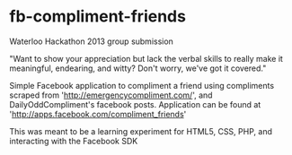 fb-compliment-friends
=====================

Waterloo Hackathon 2013 group submission

"Want to show your appreciation but lack the verbal skills to really make it meaningful, endearing, and witty? Don't worry, we've got it covered."

Simple Facebook application to compliment a friend using compliments scraped from 'http://emergencycompliment.com/', and DailyOddCompliment's facebook posts. Application can be found at 'http://apps.facebook.com/compliment_friends'


This was meant to be a learning experiment for HTML5, CSS, PHP, and interacting with the Facebook SDK
